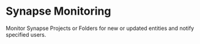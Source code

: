 # Synapse Monitoring

Monitor Synapse Projects or Folders for new or updated entities and notify specified users.
